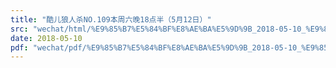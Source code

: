 ```yaml
---
title: "酷儿狼人杀NO.109本周六晚18点半（5月12日）"
src: "wechat/html/%E9%85%B7%E5%84%BF%E8%AE%BA%E5%9D%9B_2018-05-10_%E9%85%B7%E5%84%BF%E7%8B%BC%E4%BA%BA%E6%9D%80NO.109%E6%9C%AC%E5%91%A8%E5%85%AD%E6%99%9A18%E7%82%B9%E5%8D%8A%EF%BC%885%E6%9C%8812%E6%97%A5%EF%BC%89.html"
date: 2018-05-10
pdf: "wechat/pdf/%E9%85%B7%E5%84%BF%E8%AE%BA%E5%9D%9B_2018-05-10_%E9%85%B7%E5%84%BF%E7%8B%BC%E4%BA%BA%E6%9D%80NO.109%E6%9C%AC%E5%91%A8%E5%85%AD%E6%99%9A18%E7%82%B9%E5%8D%8A%EF%BC%885%E6%9C%8812%E6%97%A5%EF%BC%89.pdf"
---
```


